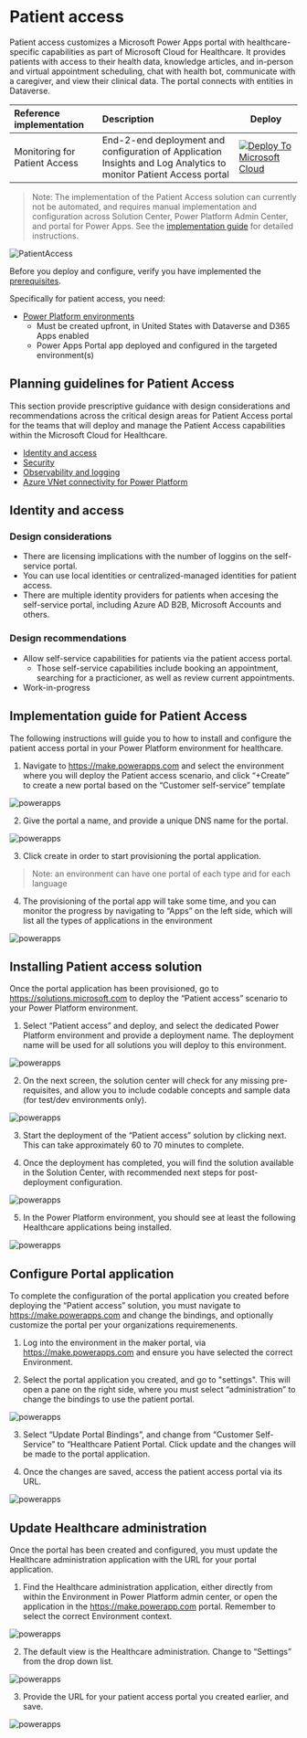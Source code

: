 # Patient access

Patient access customizes a Microsoft Power Apps portal with healthcare-specific capabilities as part of Microsoft Cloud for Healthcare.
It provides patients with access to their health data, knowledge articles, and in-person and virtual appointment scheduling, chat with health bot, communicate with a caregiver, and view their clinical data. The portal connects with entities in Dataverse.

| Reference implementation | Description | Deploy |
|:----------------------|:------------|--------|
| Monitoring for Patient Access | End-2-end deployment and configuration of Application Insights and Log Analytics to monitor Patient Access portal |[![Deploy To Microsoft Cloud](../../../docs/deploytomicrosoftcloud.svg)](https://portal.azure.com/#blade/Microsoft_Azure_CreateUIDef/CustomDeploymentBlade/uri/https%3A%2F%2Fraw.githubusercontent.com%2FMicrosoft%2Findustry%2Fmain%2Fhealthcare%2Fsolutions%2FhealthcareApis%2FhealthcareArm.json/uiFormDefinitionUri/https%3A%2F%2Fraw.githubusercontent.com%2FMicrosoft%2Findustry%2Fmain%2Fhealthcare%2Fsolutions%2FhealthcareApis%2Fhealthcare-portal.json)

>Note: The implementation of the Patient Access solution can currently not be automated, and requires manual implementation and configuration across Solution Center, Power Platform Admin Center, and portal for Power Apps. See the [implementation guide](#implementation-guide-for-patient-access) for detailed instructions.

![PatientAccess](./images/overview.png)

Before you deploy and configure, verify you have implemented the [prerequisites](../../prereqs.md).

Specifically for patient access, you need:

* [Power Platform environments](../powerPlatform/)
  * Must be created upfront, in United States with Dataverse and D365 Apps enabled
  * Power Apps Portal app deployed and configured in the targeted environment(s)

## Planning guidelines for Patient Access

This section provide prescriptive guidance with design considerations and recommendations across the critical design areas for Patient Access portal for the teams that will deploy and manage the Patient Access capabilities within the Microsoft Cloud for Healthcare.

* [Identity and access](#identity-and-access)
* [Security](#identity-and-access)
* [Observability and logging](#security-governance-and-compliance)
* [Azure VNet connectivity for Power Platform](#azure-vnet-connectivity-for-power-platform)

## Identity and access

### Design considerations

* There are licensing implications with the number of loggins on the self-service portal.
* You can use local identities or centralized-managed identities for patient access.
* There are multiple identity providers for patients when accesing the self-service portal, including Azure AD B2B, Microsoft Accounts and others.

### Design recommendations

* Allow self-service capabilities for patients via the patient access portal.
  * Those self-service capabilities include booking an appointment, searching for a practicioner, as well as review current appointments.
* Work-in-progress

## Implementation guide for Patient Access

The following instructions will guide you to how to install and configure the patient access portal in your Power Platform environment for healthcare.

1. Navigate to <https://make.powerapps.com> and select the environment where you will deploy the Patient access scenario, and click “+Create” to create a new portal based on the “Customer self-service” template

![powerapps](./images/patientaccess1.png)

2. Give the portal a name, and provide a unique DNS name for the portal.

![powerapps](./images/patientaccess2.png)

3. Click create in order to start provisioning the portal application.

> Note: an environment can have one portal of each type and for each language

4. The provisioning of the portal app will take some time, and you can monitor the progress by navigating to “Apps” on the left side, which will list all the types of applications in the environment

![powerapps](./images/patientaccess3.png)

## Installing Patient access solution

Once the portal application has been provisioned, go to <https://solutions.microsoft.com> to deploy the “Patient access” scenario to your Power Platform environment.

1. Select “Patient access” and deploy, and select the dedicated Power Platform environment and provide a deployment name. The deployment name will be used for all solutions you will deploy to this environment.

![powerapps](./images/patientaccess4.png)

2. On the next screen, the solution center will check for any missing pre-requisites, and allow you to include codable concepts and sample data (for test/dev environments only).

![powerapps](./images/patientaccess5.png)

3. Start the deployment of the “Patient access” solution by clicking next. This can take approximately 60 to 70 minutes to complete.

4. Once the deployment has completed, you will find the solution available in the Solution Center, with recommended next steps for post-deployment configuration.

![powerapps](./images/patientaccess6.png)

5. In the Power Platform environment, you should see at least the following Healthcare applications being installed.

![powerapps](./images/patientaccess7.png)

## Configure Portal application

To complete the configuration of the portal application you created before deploying the “Patient access” solution, you must navigate to <https://make.powerapps.com> and change the bindings, and optionally customize the portal per your organizations requiremenents.

1. Log into the environment in the maker portal, via <https://make.powerapps.com> and ensure you have selected the correct Environment.

2. Select the portal application you created, and go to "settings". This will open a pane on the right side, where you must select “administration” to change the bindings to use the patient portal.

![powerapps](./images/patientaccess8.png)

3. Select “Update Portal Bindings”, and change from “Customer Self-Service” to “Healthcare Patient Portal. Click update and the changes will be made to the portal application.

4. Once the changes are saved, access the patient access portal via its URL.

![powerapps](./images/patientaccess9.png)

## Update Healthcare administration

Once the portal has been created and configured, you must update the Healthcare administration application with the URL for your portal application.

1. Find the Healthcare administration application, either directly from within the Environment in Power Platform admin center, or open the application in the <https://make.powerapp.com> portal. Remember to select the correct Environment context.

![powerapps](./images/patientaccess10.png)

2. The default view is the Healthcare administration. Change to “Settings” from the drop down list.

![powerapps](./images/patientaccess11.png)

3. Provide the URL for your patient access portal you created earlier, and save.

![powerapps](./images/patientaccess12.png)
